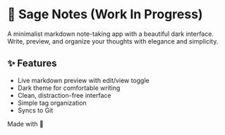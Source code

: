 # 🌿 Sage Notes (Work In Progress)

A minimalist markdown note-taking app with a beautiful dark interface. Write, preview, and organize your thoughts with elegance and simplicity.

## ✨ Features

- Live markdown preview with edit/view toggle
- Dark theme for comfortable writing
- Clean, distraction-free interface
- Simple tag organization
- Syncs to Git

Made with 💚